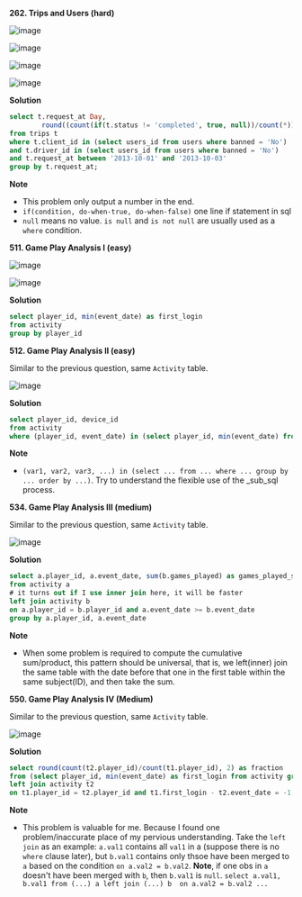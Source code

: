 **262. Trips and Users (hard)**

![image](https://user-images.githubusercontent.com/51500878/134169058-c0cc1aee-8d57-4c61-9fed-f5752f225969.png)

![image](https://user-images.githubusercontent.com/51500878/134169090-e0f84d08-a3e2-49a9-8381-cda51f02aae3.png)

![image](https://user-images.githubusercontent.com/51500878/134169192-3d34abfc-feb6-43e3-86c3-47ee5eea76a5.png)

![image](https://user-images.githubusercontent.com/51500878/134169225-187cb372-7be3-401a-8e0b-79ea26d14795.png)

**Solution**

```sql
select t.request_at Day,
        round((count(if(t.status != 'completed', true, null))/count(*)), 2) as 'Cancellation Rate'
from trips t
where t.client_id in (select users_id from users where banned = 'No')
and t.driver_id in (select users_id from users where banned = 'No')
and t.request_at between '2013-10-01' and '2013-10-03'
group by t.request_at;
```

**Note**

- This problem only output a number in the end.
- `if(condition, do-when-true, do-when-false)` one line if statement in sql
- `null` means no value. `is null` and `is not null` are usually used as a `where` condition. 


**511. Game Play Analysis I (easy)**

![image](https://user-images.githubusercontent.com/51500878/134176077-da2481fd-f46d-4ed1-8c6d-f70468ede18d.png)

![image](https://user-images.githubusercontent.com/51500878/134176112-a41906e2-7623-494e-ae68-dbba011f662a.png)

**Solution**

```sql
select player_id, min(event_date) as first_login 
from activity
group by player_id
```

**512. Game Play Analysis II (easy)**

Similar to the previous question, same `Activity` table.

![image](https://user-images.githubusercontent.com/51500878/134176622-98b83154-0dca-491d-948a-d22416d6f3ad.png)

**Solution**

```sql
select player_id, device_id
from activity
where (player_id, event_date) in (select player_id, min(event_date) from activity group by player_id)
```

**Note**

- `(var1, var2, var3, ...) in (select ... from ... where ... group by ... order by ...)`. Try to understand the flexible use of the _sub_sql process.

**534. Game Play Analysis III (medium)**

Similar to the previous question, same `Activity` table.

![image](https://user-images.githubusercontent.com/51500878/134179344-d79cd36e-47c8-4641-9fa0-f3fd1220a81d.png)

**Solution**

```sql
select a.player_id, a.event_date, sum(b.games_played) as games_played_so_far
from activity a 
# it turns out if I use inner join here, it will be faster
left join activity b 
on a.player_id = b.player_id and a.event_date >= b.event_date
group by a.player_id, a.event_date
```

**Note**

- When some problem is required to compute the cumulative sum/product, this pattern should be universal, that is, we left(inner) join the same table with the date before that one in the first table within the same subject(ID), and then take the sum.


**550. Game Play Analysis IV (Medium)**

Similar to the previous question, same `Activity` table.

![image](https://user-images.githubusercontent.com/51500878/134183708-ebaa35ce-9c6b-4e3d-9d93-de83e90c5df5.png)

**Solution**

```sql
select round(count(t2.player_id)/count(t1.player_id), 2) as fraction
from (select player_id, min(event_date) as first_login from activity group by player_id) t1 
left join activity t2
on t1.player_id = t2.player_id and t1.first_login - t2.event_date = -1
```

**Note**

- This problem is valuable for me. Because I found one problem/inaccurate place of my pervious understanding.
        Take the `left join` as an example: `a.val1` contains all `val1` in a (suppose there is no `where` clause later), but `b.val1` contains only thsoe have been merged to `a` based on the condition `on a.val2 = b.val2`. **Note**, if one obs in `a` doesn't have been merged with `b`, then `b.val1` is `null`.
        ```
        select a.val1, b.val1
        from (...) a left join (...) b 
        on a.val2 = b.val2
        ...
        ```
